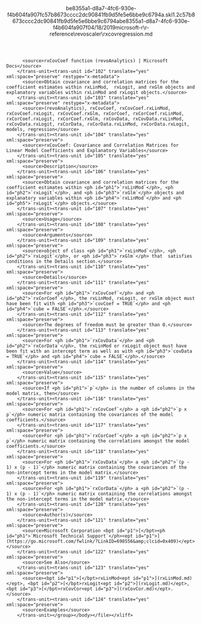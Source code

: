 <?xml version="1.0"?><xliff version="1.2" xmlns="urn:oasis:names:tc:xliff:document:1.2" xmlns:xsi="http://www.w3.org/2001/XMLSchema-instance" xsi:schemaLocation="urn:oasis:names:tc:xliff:document:1.2 xliff-core-1.2-transitional.xsd"><file datatype="xml" original="rxcovregression.md" source-language="en-US" target-language="en-US"><header><tool tool-id="mdxliff" tool-name="mdxliff" tool-version="1.0-d1654b2" tool-company="Microsoft" /><xliffext:skl_file_name xmlns:xliffext="urn:microsoft:content:schema:xliffextensions">be8355a1-d8a7-4fc6-930e-f4b604fa907fc57b8673cccc2dc90841fb9d5fe5e6bbe9c6794a.skl</xliffext:skl_file_name><xliffext:version xmlns:xliffext="urn:microsoft:content:schema:xliffextensions">1.2</xliffext:version><xliffext:ms.openlocfilehash xmlns:xliffext="urn:microsoft:content:schema:xliffextensions">c57b8673cccc2dc90841fb9d5fe5e6bbe9c6794a</xliffext:ms.openlocfilehash><xliffext:ms.sourcegitcommit xmlns:xliffext="urn:microsoft:content:schema:xliffextensions">be8355a1-d8a7-4fc6-930e-f4b604fa907f</xliffext:ms.sourcegitcommit><xliffext:ms.lasthandoff xmlns:xliffext="urn:microsoft:content:schema:xliffextensions">04/18/2019</xliffext:ms.lasthandoff><xliffext:ms.openlocfilepath xmlns:xliffext="urn:microsoft:content:schema:xliffextensions">microsoft-r\r-reference\revoscaler\rxcovregression.md</xliffext:ms.openlocfilepath></header><body><group id="content" extype="content"><trans-unit id="101" translate="yes" xml:space="preserve" restype="x-metadata">
          <source>rxCovCoef function (revoAnalytics) | Microsoft Docs</source>
        </trans-unit><trans-unit id="102" translate="yes" xml:space="preserve" restype="x-metadata">
          <source>Obtain covariance and correlation matrices for the coefficient estimates within rxLinMod,  rxLogit, and rxGlm objects and explanatory variables within rxLinMod and rxLogit objects.</source>
        </trans-unit><trans-unit id="103" translate="yes" xml:space="preserve" restype="x-metadata">
          <source>(revoAnalytics), rxCovCoef, rxCovCoef.rxLinMod, rxCovCoef.rxLogit, rxCovCoef.rxGlm, rxCorCoef, rxCorCoef.rxLinMod, rxCorCoef.rxLogit, rxCorCoef.rxGlm, rxCovData, rxCovData.rxLinMod, rxCovData.rxLogit, rxCorData, rxCorData.rxLinMod, rxCorData.rxLogit, models, regression</source>
        </trans-unit><trans-unit id="104" translate="yes" xml:space="preserve">
          <source>rxCovCoef: Covariance and Correlation Matrices for Linear Model Coefficients and Explanatory Variables</source>
        </trans-unit><trans-unit id="105" translate="yes" xml:space="preserve">
          <source>Description</source>
        </trans-unit><trans-unit id="106" translate="yes" xml:space="preserve">
          <source>Obtain covariance and correlation matrices for the coefficient estimates within <ph id="ph1">`rxLinMod`</ph>, <ph id="ph2">`rxLogit`</ph>, and <ph id="ph3">`rxGlm`</ph> objects and explanatory variables within <ph id="ph4">`rxLinMod`</ph> and <ph id="ph5">`rxLogit`</ph> objects.</source>
        </trans-unit><trans-unit id="107" translate="yes" xml:space="preserve">
          <source>Usage</source>
        </trans-unit><trans-unit id="108" translate="yes" xml:space="preserve">
          <source>Arguments</source>
        </trans-unit><trans-unit id="109" translate="yes" xml:space="preserve">
          <source>object of class <ph id="ph1">`rxLinMod`</ph>, <ph id="ph2">`rxLogit`</ph>, or <ph id="ph3">`rxGlm`</ph> that  satisfies conditions in the Details section.</source>
        </trans-unit><trans-unit id="110" translate="yes" xml:space="preserve">
          <source>Details</source>
        </trans-unit><trans-unit id="111" translate="yes" xml:space="preserve">
          <source>For <ph id="ph1">`rxCovCoef`</ph> and <ph id="ph2">`rxCorCoef`</ph>, the rxLinMod, rxLogit, or rxGlm object must have been fit with <ph id="ph3">`covCoef = TRUE`</ph> and <ph id="ph4">`cube = FALSE`</ph>.</source>
        </trans-unit><trans-unit id="112" translate="yes" xml:space="preserve">
          <source>The degrees of freedom must be greater than 0.</source>
        </trans-unit><trans-unit id="113" translate="yes" xml:space="preserve">
          <source>For <ph id="ph1">`rxCovData`</ph> and <ph id="ph2">`rxCorData`</ph>, the rxLinMod or rxLogit object must have been fit with an intercept term as well as with <ph id="ph3">`covData = TRUE`</ph> and <ph id="ph4">`cube = FALSE`</ph>.</source>
        </trans-unit><trans-unit id="114" translate="yes" xml:space="preserve">
          <source>Value</source>
        </trans-unit><trans-unit id="115" translate="yes" xml:space="preserve">
          <source>If <ph id="ph1">`p`</ph> is the number of columns in the model matrix, then</source>
        </trans-unit><trans-unit id="116" translate="yes" xml:space="preserve">
          <source>For <ph id="ph1">`rxCovCoef`</ph> a <ph id="ph2">`p x p`</ph> numeric matrix containing the covariances of the model coefficients.</source>
        </trans-unit><trans-unit id="117" translate="yes" xml:space="preserve">
          <source>For <ph id="ph1">`rxCorCoef`</ph> a <ph id="ph2">`p x p`</ph> numeric matrix containing the correlations amongst the model coefficients.</source>
        </trans-unit><trans-unit id="118" translate="yes" xml:space="preserve">
          <source>For <ph id="ph1">`rxCovData`</ph> a <ph id="ph2">`(p - 1) x (p - 1)`</ph> numeric matrix containing the covariances of the non-intercept terms in the model matrix.</source>
        </trans-unit><trans-unit id="119" translate="yes" xml:space="preserve">
          <source>For <ph id="ph1">`rxCorData`</ph> a <ph id="ph2">`(p - 1) x (p - 1)`</ph> numeric matrix containing the correlations amongst the non-intercept terms in the model matrix.</source>
        </trans-unit><trans-unit id="120" translate="yes" xml:space="preserve">
          <source>Author(s)</source>
        </trans-unit><trans-unit id="121" translate="yes" xml:space="preserve">
          <source>Microsoft Corporation <bpt id="p1">[</bpt><ph id="ph1">`Microsoft Technical Support`</ph><ept id="p1">](https://go.microsoft.com/fwlink/?LinkID=698556&amp;clcid=0x409)</ept></source>
        </trans-unit><trans-unit id="122" translate="yes" xml:space="preserve">
          <source>See Also</source>
        </trans-unit><trans-unit id="123" translate="yes" xml:space="preserve">
          <source><bpt id="p1">[</bpt>rxLinMod<ept id="p1">](rxLinMod.md)</ept>, <bpt id="p2">[</bpt>rxLogit<ept id="p2">](rxLogit.md)</ept>, <bpt id="p3">[</bpt>rxCovCor<ept id="p3">](rxCovCor.md)</ept>.</source>
        </trans-unit><trans-unit id="124" translate="yes" xml:space="preserve">
          <source>Examples</source>
        </trans-unit></group></body></file></xliff>